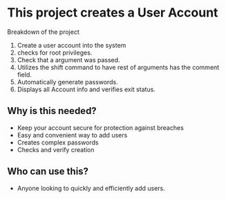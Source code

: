 # This project creates a User Account

Breakdown of the project

1. Create a user account into the system
2. checks for root privileges.
3. Check that a argument was passed.
4. Utilizes the shift command to have rest of arguments has the comment field.
5. Automatically generate passwords.
6. Displays all Account info and verifies exit status.

## Why is this needed?

* Keep your account secure for protection against breaches
* Easy and convenient way to add users
* Creates complex passwords
* Checks and verify creation 

## Who can use this?

* Anyone looking to quickly and efficiently add users.


